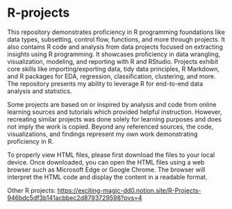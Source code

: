 # R-projects

This repository demonstrates proficiency in R programming foundations like data types, subsetting, control flow, functions, and more through projects. It also contains R code and analysis from data projects focused on extracting insights using R programming. It showcases proficiency in data wrangling, visualization, modeling, and reporting with R and RStudio. Projects exhibit core skills like importing/exporting data, tidy data principles, R Markdown, and R packages for EDA, regression, classification, clustering, and more. The repository presents my ability to leverage R for end-to-end data analysis and statistics.

Some projects are based on or inspired by analysis and code from online learning sources and tutorials which provided helpful instruction. However, recreating similar projects was done solely for learning purposes and does not imply the work is copied. Beyond any referenced sources, the code, visualizations, and findings represent my own work demonstrating proficiency in R.

To properly view HTML files, please first download the files to your local device. Once downloaded, you can open the HTML files using a web browser such as Microsoft Edge or Google Chrome. The browser will interpret the HTML code and display the content in a readable format.

Other R projects: https://exciting-magic-dd0.notion.site/R-Projects-946bdc5df3b141acbbec2d8793729598?pvs=4
